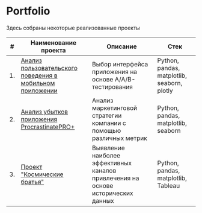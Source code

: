 # Portfolio

Здесь собраны некоторые реализованные проекты

| #    | Наименование проекта                    | Описание                                           | Стек
| ---- | --------------------------------------- | -------------------------------------------------- | ----------------------- |
| 1.   | [Анализ пользовательского поведения в мобильном приложении](https://github.com/AAhmadeeva/Portfolio/tree/82d7270a0ee5dbe40270a94da032fe24e77fd7ae/%D0%90%D0%BD%D0%B0%D0%BB%D0%B8%D0%B7%20%D0%BF%D0%BE%D0%BB%D1%8C%D0%B7%D0%BE%D0%B2%D0%B0%D1%82%D0%B5%D0%BB%D1%8C%D1%81%D0%BA%D0%BE%D0%B3%D0%BE%20%D0%BF%D0%BE%D0%B2%D0%B5%D0%B4%D0%B5%D0%BD%D0%B8%D1%8F%20%D0%B2%20%D0%BC%D0%BE%D0%B1%D0%B8%D0%BB%D1%8C%D0%BD%D0%BE%D0%BC%20%D0%BF%D1%80%D0%B8%D0%BB%D0%BE%D0%B6%D0%B5%D0%BD%D0%B8%D0%B8) | Выбор интерфейса приложения на основе A/A/B-тестирования | Python, pandas, matplotlib, seaborn, plotly |
| 2.   | [Анализ убытков приложения ProcrastinatePRO+](https://github.com/AAhmadeeva/Portfolio/tree/a08cf40c2b2c72c45e06bca0cc50c92111437fde/%D0%90%D0%BD%D0%B0%D0%BB%D0%B8%D0%B7%20%D1%83%D0%B1%D1%8B%D1%82%D0%BA%D0%BE%D0%B2%20%D0%BF%D1%80%D0%B8%D0%BB%D0%BE%D0%B6%D0%B5%D0%BD%D0%B8%D1%8F%20ProcrastinatePRO%2B) | Анализ маркетинговой стратегии компании с помощью различных метрик | Python, pandas, matplotlib, seaborn |
| 3.   | [Проект "Космические братья"](https://github.com/AAhmadeeva/Portfolio/tree/a08cf40c2b2c72c45e06bca0cc50c92111437fde/%D0%98%D0%B7%D1%83%D1%87%D0%B5%D0%BD%D0%B8%D0%B5%20%D0%B7%D0%B0%D0%BA%D0%BE%D0%BD%D0%BE%D0%BC%D0%B5%D1%80%D0%BD%D0%BE%D1%81%D1%82%D0%B5%D0%B9%2C%20%D0%BE%D0%BF%D1%80%D0%B5%D0%B4%D0%B5%D0%BB%D1%8F%D1%8E%D1%89%D0%B8%D1%85%20%D1%83%D1%81%D0%BF%D0%B5%D1%88%D0%BD%D0%BE%D1%81%D1%82%D1%8C%20%D0%B8%D0%B3%D1%80) | Выявление наиболее эффективных каналов привлечения на основе исторических данных | Python, pandas, matplotlib, Tableau |
